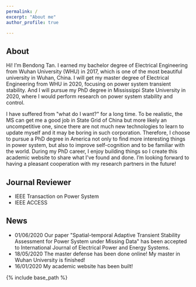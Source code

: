 ```yaml
---
permalink: /
excerpt: "About me"
author_profile: true

---
```

## About 
Hi! I’m Bendong Tan. I earned my bachelor degree of Electrical Engineering from Wuhan University (WHU) in 2017, which is one of the most beautiful university in Wuhan, China. I will get my master degree of Electrical Engineering from WHU in 2020, focusing on power system transient stability. And I will pursue my PhD degree in Mississippi State University in 2020, where I would perform research on power system stability and control. 

I have suffered from "what do I want?" for a long time. To be realistic, the MS can get me a good job in State Grid of China but more likely an uncompetitive one, since there are not much new technologies to learn to update myself and it may be boring in such corporation. Therefore, I choose to pursue a PhD degree in America not only to find more interesting things in power system, but also to improve self-cognition and to be familiar with the world. During my PhD career, I enjoy building things so I create this academic website to share what I've found and done. I’m looking forward to having a pleasant cooperation with my research partners in the future! 

## Journal Reviewer
* IEEE Transaction on Power System
* IEEE ACCESS

## News
* 01/06/2020 Our paper "Spatial-temporal Adaptive Transient Stability Assessment for Power System under Missing Data" has been accepted to International Journal of Electrical Power and Energy Systems.
* 18/05/2020 The master defense has been done online! My master in Wuhan University is finished!
* 16/01/2020 My academic website has been built!

{% include base_path %}
